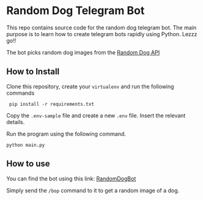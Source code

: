 # Random Dog Telegram Bot 

This repo contains source code for the random dog telegram bot. The main purpose is to learn how to create telegram bots rapidly using Python. Lezzz go!! 

The bot picks random dog images from the [Random Dog API](https://random.dog/)

## How to Install

Clone this repository, create your `virtualenv` and run the following commands

` pip install -r requirements.txt` 

Copy the `.env-sample` file and create a new `.env` file. Insert the relevant details. 

Run the program using the following command.

` python main.py ` 

## How to use

You can find the bot using this link: [RandomDogBot](https://t.me/DogRandomBot)

Simply send the `/bop` command to it to get a random image of a dog. 

